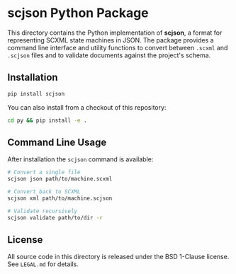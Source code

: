 # scjson Python Package

This directory contains the Python implementation of **scjson**, a format for representing SCXML state machines in JSON. The package provides a command line interface and utility functions to convert between `.scxml` and `.scjson` files and to validate documents against the project's schema.

## Installation

```bash
pip install scjson
```

You can also install from a checkout of this repository:

```bash
cd py && pip install -e .
```

## Command Line Usage

After installation the `scjson` command is available:

```bash
# Convert a single file
scjson json path/to/machine.scxml

# Convert back to SCXML
scjson xml path/to/machine.scjson

# Validate recursively
scjson validate path/to/dir -r
```

## License

All source code in this directory is released under the BSD&nbsp;1-Clause license. See `LEGAL.md` for details.


